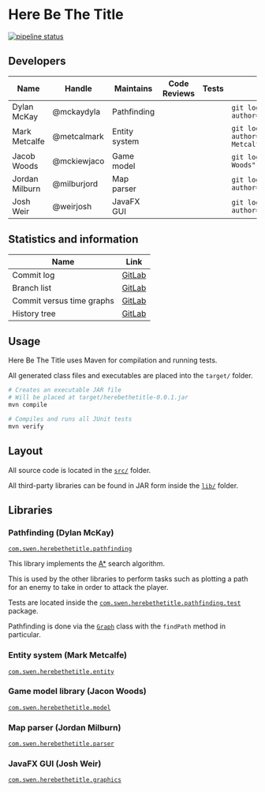 # Here Be The Title

[![pipeline status](https://gitlab.ecs.vuw.ac.nz/metcalmark/swen-222-group-project/badges/master/pipeline.svg)](https://gitlab.ecs.vuw.ac.nz/metcalmark/swen-222-group-project/commits/master)

## Developers

| Name           | Handle      | Maintains     | Code Reviews | Tests | Git log
|----------------|-------------|---------------|--------------|-------|--------
| Dylan McKay    | @mckaydyla  | Pathfinding   |              |       | `git log --author="Dylan McKay"`
| Mark Metcalfe  | @metcalmark | Entity system |              |       | `git log --author="Mark Metcalfe"`
| Jacob Woods    | @mckiewjaco | Game model    |              |       | `git log --author="J Woods"`
| Jordan Milburn | @milburjord | Map parser    |              |       | `git log --author="Aposematism"`
| Josh Weir      | @weirjosh   | JavaFX GUI    |              |       | `git log --author="Josh"`

## Statistics and information

| Name                      | Link
|---------------------------|-----
| Commit log                | [GitLab](https://gitlab.ecs.vuw.ac.nz/metcalmark/swen-222-group-project/commits/master)
| Branch list               | [GitLab](https://gitlab.ecs.vuw.ac.nz/metcalmark/swen-222-group-project/branches)
| Commit versus time graphs | [GitLab](https://gitlab.ecs.vuw.ac.nz/metcalmark/swen-222-group-project/graphs/master)
| History tree              | [GitLab](https://gitlab.ecs.vuw.ac.nz/metcalmark/swen-222-group-project/network/master)


## Usage

Here Be The Title uses Maven for compilation and running tests.

All generated class files and executables are placed into the `target/` folder.

```bash
# Creates an executable JAR file
# Will be placed at target/herebethetitle-0.0.1.jar
mvn compile

# Compiles and runs all JUnit tests
mvn verify
```

## Layout

All source code is located in the [`src/`](src/) folder.

All third-party libraries can be found in JAR form inside the [`lib/`](lib/) folder.

## Libraries

### Pathfinding (Dylan McKay)

[`com.swen.herebethetitle.pathfinding`](src/com/swen/herebethetitle/pathfinding)

This library implements the [A*](https://en.wikipedia.org/wiki/A*_search_algorithm) search algorithm.

This is used by the other libraries to perform tasks such as plotting a path for an enemy
to take in order to attack the player.

Tests are located inside the [`com.swen.herebethetitle.pathfinding.test`](src/com/swen/herebethetitle/pathfinding/test) package.

Pathfinding is done via the [`Graph`](src/com/swen/herebethetitle/pathfinding/Graph.java) class with the `findPath` method in particular.

### Entity system (Mark Metcalfe)

[`com.swen.herebethetitle.entity`](src/com/swen/herebethetitle/entity)

<information here>

### Game model library (Jacon Woods)

[`com.swen.herebethetitle.model`](src/com/swen/herebethetitle/model)

<information here>

### Map parser (Jordan Milburn)

[`com.swen.herebethetitle.parser`](src/com/swen/herebethetitle/parser)

<information here>

### JavaFX GUI (Josh Weir)

[`com.swen.herebethetitle.graphics`](src/com/swen/herebethetitle/graphics)

<information here>

